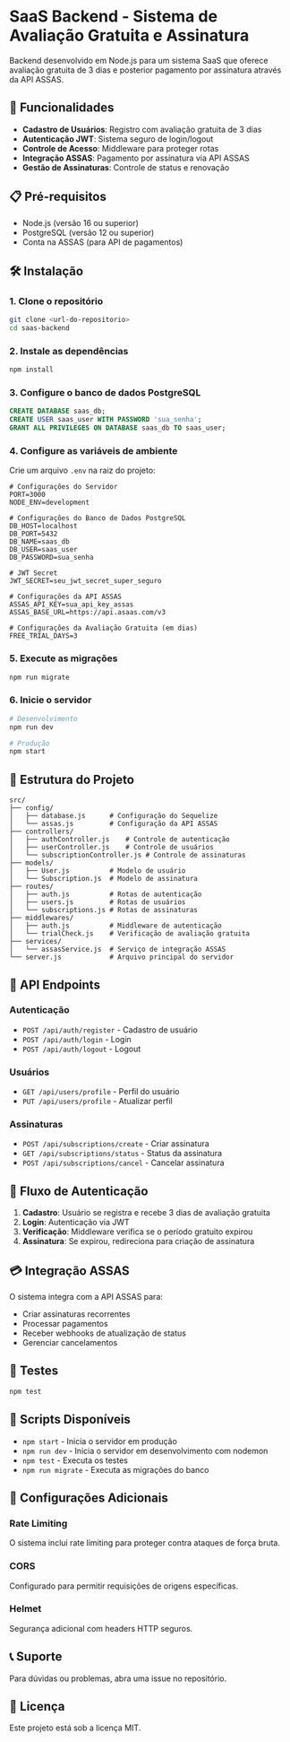 # SaaS Backend - Sistema de Avaliação Gratuita e Assinatura

Backend desenvolvido em Node.js para um sistema SaaS que oferece avaliação gratuita de 3 dias e posterior pagamento por assinatura através da API ASSAS.

## 🚀 Funcionalidades

- **Cadastro de Usuários**: Registro com avaliação gratuita de 3 dias
- **Autenticação JWT**: Sistema seguro de login/logout
- **Controle de Acesso**: Middleware para proteger rotas
- **Integração ASSAS**: Pagamento por assinatura via API ASSAS
- **Gestão de Assinaturas**: Controle de status e renovação

## 📋 Pré-requisitos

- Node.js (versão 16 ou superior)
- PostgreSQL (versão 12 ou superior)
- Conta na ASSAS (para API de pagamentos)

## 🛠️ Instalação

### 1. Clone o repositório

```bash
git clone <url-do-repositorio>
cd saas-backend
```

### 2. Instale as dependências

```bash
npm install
```

### 3. Configure o banco de dados PostgreSQL

```sql
CREATE DATABASE saas_db;
CREATE USER saas_user WITH PASSWORD 'sua_senha';
GRANT ALL PRIVILEGES ON DATABASE saas_db TO saas_user;
```

### 4. Configure as variáveis de ambiente

Crie um arquivo `.env` na raiz do projeto:

```env
# Configurações do Servidor
PORT=3000
NODE_ENV=development

# Configurações do Banco de Dados PostgreSQL
DB_HOST=localhost
DB_PORT=5432
DB_NAME=saas_db
DB_USER=saas_user
DB_PASSWORD=sua_senha

# JWT Secret
JWT_SECRET=seu_jwt_secret_super_seguro

# Configurações da API ASSAS
ASSAS_API_KEY=sua_api_key_assas
ASSAS_BASE_URL=https://api.asaas.com/v3

# Configurações da Avaliação Gratuita (em dias)
FREE_TRIAL_DAYS=3
```

### 5. Execute as migrações

```bash
npm run migrate
```

### 6. Inicie o servidor

```bash
# Desenvolvimento
npm run dev

# Produção
npm start
```

## 📁 Estrutura do Projeto

```
src/
├── config/
│   ├── database.js      # Configuração do Sequelize
│   └── assas.js         # Configuração da API ASSAS
├── controllers/
│   ├── authController.js    # Controle de autenticação
│   ├── userController.js    # Controle de usuários
│   └── subscriptionController.js # Controle de assinaturas
├── models/
│   ├── User.js          # Modelo de usuário
│   └── Subscription.js  # Modelo de assinatura
├── routes/
│   ├── auth.js          # Rotas de autenticação
│   ├── users.js         # Rotas de usuários
│   └── subscriptions.js # Rotas de assinaturas
├── middlewares/
│   ├── auth.js          # Middleware de autenticação
│   └── trialCheck.js    # Verificação de avaliação gratuita
├── services/
│   └── assasService.js  # Serviço de integração ASSAS
└── server.js            # Arquivo principal do servidor
```

## 🔌 API Endpoints

### Autenticação

- `POST /api/auth/register` - Cadastro de usuário
- `POST /api/auth/login` - Login
- `POST /api/auth/logout` - Logout

### Usuários

- `GET /api/users/profile` - Perfil do usuário
- `PUT /api/users/profile` - Atualizar perfil

### Assinaturas

- `POST /api/subscriptions/create` - Criar assinatura
- `GET /api/subscriptions/status` - Status da assinatura
- `POST /api/subscriptions/cancel` - Cancelar assinatura

## 🔐 Fluxo de Autenticação

1. **Cadastro**: Usuário se registra e recebe 3 dias de avaliação gratuita
2. **Login**: Autenticação via JWT
3. **Verificação**: Middleware verifica se o período gratuito expirou
4. **Assinatura**: Se expirou, redireciona para criação de assinatura

## 💳 Integração ASSAS

O sistema integra com a API ASSAS para:

- Criar assinaturas recorrentes
- Processar pagamentos
- Receber webhooks de atualização de status
- Gerenciar cancelamentos

## 🧪 Testes

```bash
npm test
```

## 📝 Scripts Disponíveis

- `npm start` - Inicia o servidor em produção
- `npm run dev` - Inicia o servidor em desenvolvimento com nodemon
- `npm test` - Executa os testes
- `npm run migrate` - Executa as migrações do banco

## 🔧 Configurações Adicionais

### Rate Limiting

O sistema inclui rate limiting para proteger contra ataques de força bruta.

### CORS

Configurado para permitir requisições de origens específicas.

### Helmet

Segurança adicional com headers HTTP seguros.

## 📞 Suporte

Para dúvidas ou problemas, abra uma issue no repositório.

## 📄 Licença

Este projeto está sob a licença MIT.

